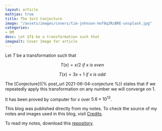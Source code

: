 ```yaml
---
layout: article
mathjax: true
title: The 3x+1 Conjecture
image: "/assets/images/covers/tim-johnson-Vwf8q3RzBRE-unsplash.jpg"
categories:
- DM
desc: Let $T$ be a transformation such that 
imagealt: Cover Image for article
---
```


Let $T$ be a transformation such that
























































































































































































































































































































































































































$$T(x) = x/2\ if\ x\ is\ even$$
























































































































































































































































































































































































































$$T(x) = 3x+1\ if\ x\ is\ odd$$

























































































































































































































































































































































































































The [Conjecture]({% post_url 2021-06-04-conjecture %}) states that if we repeatedly apply this transformation on any number we will converge on 1.

It has been proved by computer for $x$ over $5.6 \times 10^{13}$.



























































































































































































































































































































































































































This blog was published directly from my notes.
To check the source of my notes and images used in this blog, visit <a href="/credits.html" target="_blank">Credits</a>.

To read my notes, download this <a href="https://github.com/bovem/CS" target="blank">repository</a>.